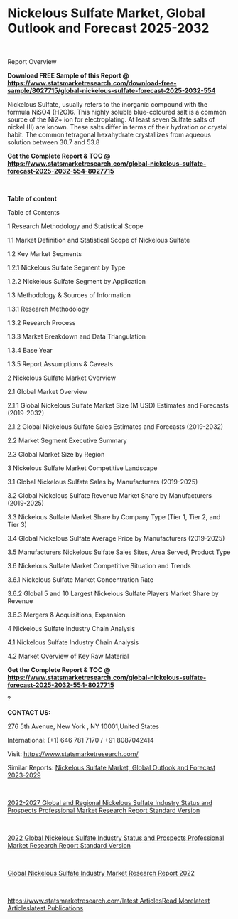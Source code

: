 <h1>Nickelous Sulfate Market, Global Outlook and Forecast 2025-2032</h1><br/><p>Report Overview</p>
 
 
 
 <p><strong>Download FREE Sample of this Report @ <a href="https://www.statsmarketresearch.com/download-free-sample/8027715/global-nickelous-sulfate-forecast-2025-2032-554">https://www.statsmarketresearch.com/download-free-sample/8027715/global-nickelous-sulfate-forecast-2025-2032-554</a></strong></p>
 
 
 
 <p>Nickelous Sulfate, usually refers to the inorganic compound with the formula NiSO4 (H2O)6. This highly soluble blue-coloured salt is a common source of the Ni2+ ion for electroplating. At least seven Sulfate salts of nickel (II) are known. These salts differ in terms of their hydration or crystal habit. The common tetragonal hexahydrate crystallizes from aqueous solution between 30.7 and 53.8</p>
 
 
 
 <div><b>Get the Complete Report & TOC @ <a href="https://www.statsmarketresearch.com/global-nickelous-sulfate-forecast-2025-2032-554-8027715">https://www.statsmarketresearch.com/global-nickelous-sulfate-forecast-2025-2032-554-8027715</a></b></div>
 
 
 
 <p><br />
 
 <b>Table of content</b></p>
 
 
 
 <p>Table of Contents<br />
 
 1 Research Methodology and Statistical Scope<br />
 
 1.1 Market Definition and Statistical Scope of Nickelous Sulfate<br />
 
 1.2 Key Market Segments<br />
 
 1.2.1 Nickelous Sulfate Segment by Type<br />
 
 1.2.2 Nickelous Sulfate Segment by Application<br />
 
 1.3 Methodology & Sources of Information<br />
 
 1.3.1 Research Methodology<br />
 
 1.3.2 Research Process<br />
 
 1.3.3 Market Breakdown and Data Triangulation<br />
 
 1.3.4 Base Year<br />
 
 1.3.5 Report Assumptions & Caveats<br />
 
 2 Nickelous Sulfate Market Overview<br />
 
 2.1 Global Market Overview<br />
 
 2.1.1 Global Nickelous Sulfate Market Size (M USD) Estimates and Forecasts (2019-2032)<br />
 
 2.1.2 Global Nickelous Sulfate Sales Estimates and Forecasts (2019-2032)<br />
 
 2.2 Market Segment Executive Summary<br />
 
 2.3 Global Market Size by Region<br />
 
 3 Nickelous Sulfate Market Competitive Landscape<br />
 
 3.1 Global Nickelous Sulfate Sales by Manufacturers (2019-2025)<br />
 
 3.2 Global Nickelous Sulfate Revenue Market Share by Manufacturers (2019-2025)<br />
 
 3.3 Nickelous Sulfate Market Share by Company Type (Tier 1, Tier 2, and Tier 3)<br />
 
 3.4 Global Nickelous Sulfate Average Price by Manufacturers (2019-2025)<br />
 
 3.5 Manufacturers Nickelous Sulfate Sales Sites, Area Served, Product Type<br />
 
 3.6 Nickelous Sulfate Market Competitive Situation and Trends<br />
 
 3.6.1 Nickelous Sulfate Market Concentration Rate<br />
 
 3.6.2 Global 5 and 10 Largest Nickelous Sulfate Players Market Share by Revenue<br />
 
 3.6.3 Mergers & Acquisitions, Expansion<br />
 
 4 Nickelous Sulfate Industry Chain Analysis<br />
 
 4.1 Nickelous Sulfate Industry Chain Analysis<br />
 
 4.2 Market Overview of Key Raw Material</p>
 
 
 
 <div><b>Get the Complete Report & TOC @ <a href="https://www.statsmarketresearch.com/global-nickelous-sulfate-forecast-2025-2032-554-8027715">https://www.statsmarketresearch.com/global-nickelous-sulfate-forecast-2025-2032-554-8027715</a></b></div>
 
 
 
 <p>? </p>
 
 
 
 <p><b>CONTACT US:</b><br />
 
 276 5th Avenue, New York , NY 10001,United States<br />
 
 International: (+1) 646 781 7170 / +91 8087042414<br />
 
 Visit: <a href="https://www.statsmarketresearch.com/">https://www.statsmarketresearch.com/</a><br />
 
 Similar Reports: <a href="https://www.statsmarketresearch.com/global-nickelous-sulfate-forecast-2025-2032-554-8027715">Nickelous Sulfate Market, Global Outlook and Forecast 2023-2029</a><br />
 
 <br />
 
 <a href="https://www.statsmarketresearch.com/global-nickelous-sulfate-forecast-2025-2032-554-8027715">2022-2027 Global and Regional Nickelous Sulfate Industry Status and Prospects Professional Market Research Report Standard Version</a><br />
 
 <br />
 
 <a href="https://www.statsmarketresearch.com/global-nickelous-sulfate-forecast-2025-2032-554-8027715">2022 Global Nickelous Sulfate Industry Status and Prospects Professional Market Research Report Standard Version</a><br />
 
 <br />
 
 <a href="https://www.statsmarketresearch.com/global-nickelous-sulfate-forecast-2025-2032-554-8027715">Global Nickelous Sulfate Industry Market Research Report 2022</a><br />
 
 <br />
 
 <a href="https://gyeongbokgung.com">https://www.statsmarketresearch.com/</a><a href="https://hallyeomaritime.com">latest Articles</a><a href="https://jingwansa.com">Read More</a><a href="https://nguoiviet.jp/">latest Articles</a><a href="https://www.intelmarketresearch.com/">latest Publications</a></p>
